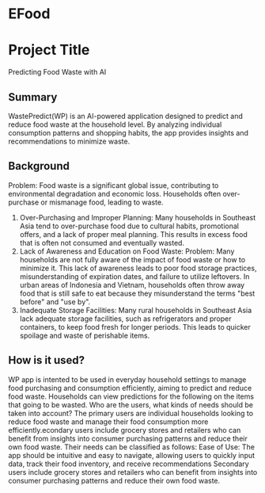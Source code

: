# EFood
# Project Title
Predicting Food Waste with AI
## Summary
WastePredict(WP) is an AI-powered application designed to predict and reduce food waste at the household level. By analyzing individual consumption patterns and shopping habits, the app provides insights and recommendations to minimize waste. 
## Background
Problem: Food waste is a significant global issue, contributing to environmental degradation and economic loss. Households often over-purchase or mismanage food, leading to waste.
1. Over-Purchasing and Improper Planning: Many households in Southeast Asia tend to over-purchase food due to cultural habits, promotional offers, and a lack of proper meal planning. This results in excess food that is often not consumed and eventually wasted.
2. Lack of Awareness and Education on Food Waste: Problem: Many households are not fully aware of the impact of food waste or how to minimize it. This lack of awareness leads to poor food storage practices, misunderstanding of expiration dates, and failure to utilize leftovers. In urban areas of Indonesia and Vietnam, households often throw away food that is still safe to eat because they misunderstand the terms "best before" and "use by". 
3. Inadequate Storage Facilities: Many rural households in Southeast Asia lack adequate storage facilities, such as refrigerators and proper containers, to keep food fresh for longer periods. This leads to quicker spoilage and waste of perishable items.
## How is it used?
WP app is intented to be used in everyday household settings to manage food purchasing and consumption efficiently, aiming to predict and reduce food waste. Households can view predictions for the following on the items that going to be wasted. 
Who are the users, what kinds of needs should be taken into account?
The primary users are individual households looking to reduce food waste and manage their food consumption more efficiently.econdary users include grocery stores and retailers who can benefit from insights into consumer purchasing patterns and reduce their own food waste. Their needs can be classified as follows:
Ease of Use: The app should be intuitive and easy to navigate, allowing users to quickly input data, track their food inventory, and receive recommendations
Secondary users include grocery stores and retailers who can benefit from insights into consumer purchasing patterns and reduce their own food waste.

 
